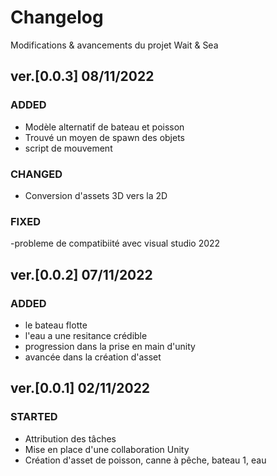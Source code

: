 # Changelog
Modifications & avancements du projet Wait & Sea

## ver.[0.0.3] 08/11/2022
### ADDED
- Modèle alternatif de bateau et poisson
- Trouvé un moyen de spawn des objets
- script de mouvement
### CHANGED
- Conversion d'assets 3D vers la 2D

### FIXED
-probleme de compatibiité avec visual studio 2022

## ver.[0.0.2] 07/11/2022
### ADDED
- le bateau flotte 
- l'eau a une resitance crédible
- progression dans la prise en main d'unity
- avancée dans la création d'asset 

## ver.[0.0.1] 02/11/2022
### STARTED
- Attribution des tâches
- Mise en place d'une collaboration Unity
- Création d'asset de poisson, canne à pêche, bateau 1, eau
